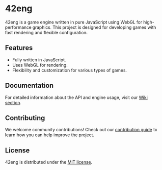 # 42eng

42eng is a game engine written in pure JavaScript using WebGL for high-performance graphics. This project is designed for developing games with fast rendering and flexible configuration.

## Features

- Fully written in JavaScript.
- Uses WebGL for rendering.
- Flexibility and customization for various types of games.

## Documentation

For detailed information about the API and engine usage, visit our [Wiki section](https://github.com/wmgcat/42eng/wiki).

## Contributing

We welcome community contributions! Check out our [contribution guide](CONTRIBUTING.md) to learn how you can help improve the project.

## License

42eng is distributed under the [MIT license](LICENSE.txt).